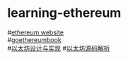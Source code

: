 # learning-ethereum

#[ethereum website](https://ethereum.org/en/developers/)   
#[goethereumbook](https://goethereumbook.org/)  
#[以太坊设计与实现](https://learnblockchain.cn/books/geth/) 
#[以太坊源码解析](http://yangzhe.me/2019/08/12/ethereum-evm/#stack)
